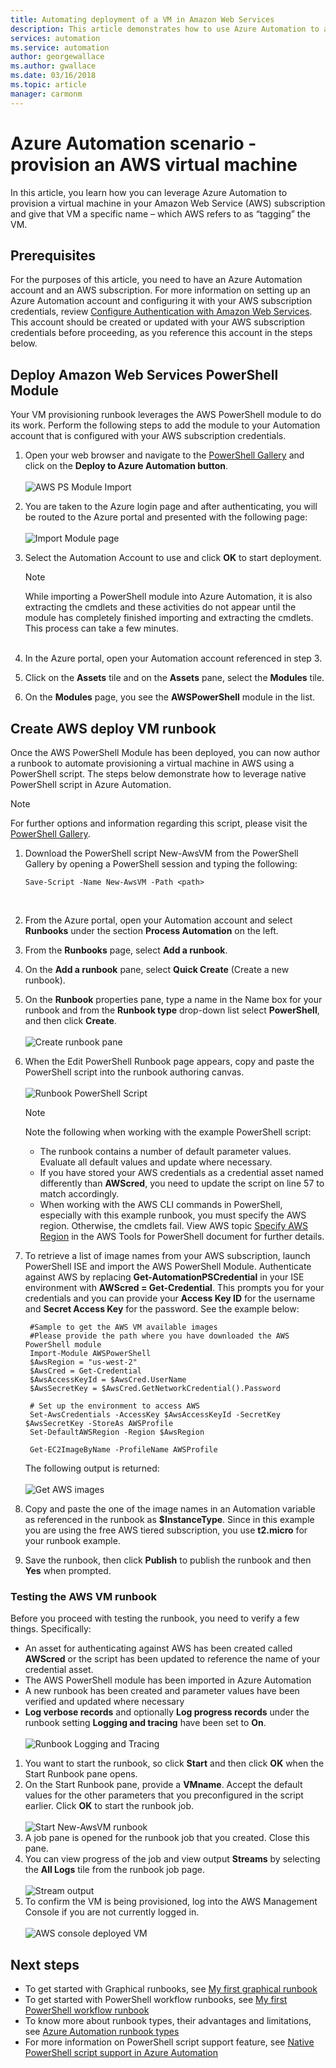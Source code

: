 ```yaml
---
title: Automating deployment of a VM in Amazon Web Services
description: This article demonstrates how to use Azure Automation to automate creation of an Amazon Web Service VM
services: automation
ms.service: automation
author: georgewallace
ms.author: gwallace
ms.date: 03/16/2018
ms.topic: article
manager: carmonm
---
```

# Azure Automation scenario - provision an AWS virtual machine
In this article, you learn how you can leverage Azure Automation to provision a virtual machine in your Amazon Web Service (AWS) subscription and give that VM a specific name – which AWS refers to as “tagging” the VM.

## Prerequisites
For the purposes of this article, you need to have an Azure Automation account and an AWS subscription. For more information on setting up an Azure Automation account and configuring it with your AWS subscription credentials, review [Configure Authentication with Amazon Web Services](automation-config-aws-account.md). This account should be created or updated with your AWS subscription credentials before proceeding, as you reference this account in the steps below.

## Deploy Amazon Web Services PowerShell Module
Your VM provisioning runbook leverages the AWS PowerShell module to do its work. Perform the following steps to add the module to your Automation account that is configured with your AWS subscription credentials.  

1. Open your web browser and navigate to the [PowerShell Gallery](http://www.powershellgallery.com/packages/AWSPowerShell/) and click on the **Deploy to Azure Automation button**.<br><br> ![AWS PS Module Import](./media/automation-scenario-aws-deployment/powershell-gallery-download-awsmodule.png)
2. You are taken to the Azure login page and after authenticating, you will be routed to the Azure portal and presented with the following page:<br><br> ![Import Module page](./media/automation-scenario-aws-deployment/deploy-aws-powershell-module-parameters.png)
3. Select the Automation Account to use and click **OK** to start deployment.

   > [!NOTE]
   > While importing a PowerShell module into Azure Automation, it is also extracting the cmdlets and these activities do not appear until the module has completely finished importing and extracting the cmdlets. This  process can take a few minutes.  
   > <br>

1. In the Azure portal, open your Automation account referenced in step 3.
2. Click on the **Assets** tile and on the **Assets** pane, select the **Modules** tile.
3. On the **Modules** page, you see the **AWSPowerShell** module in the list.

## Create AWS deploy VM runbook
Once the AWS PowerShell Module has been deployed, you can now author a runbook to automate provisioning a virtual machine in AWS using a PowerShell script. The steps below demonstrate how to leverage native PowerShell script in Azure Automation.  

> [!NOTE]
> For further options and information regarding this script, please visit the [PowerShell Gallery](https://www.powershellgallery.com/packages/New-AwsVM/DisplayScript).
> 

1. Download the PowerShell script New-AwsVM from the PowerShell Gallery by opening a PowerShell session and typing the following:<br>
   ```
   Save-Script -Name New-AwsVM -Path <path>
   ```
   <br>
2. From the Azure portal, open your Automation account and select **Runbooks** under the section **Process Automation** on the left.  
3. From the **Runbooks** page, select **Add a runbook**.
4. On the **Add a runbook** pane, select **Quick Create** (Create a new runbook).
5. On the **Runbook** properties pane, type a name in the Name box for your runbook and from the **Runbook type** drop-down list select **PowerShell**, and then click **Create**.<br><br> ![Create runbook pane](./media/automation-scenario-aws-deployment/runbook-quickcreate-properties.png)
6. When the Edit PowerShell Runbook page appears, copy and paste the PowerShell script into the runbook authoring canvas.<br><br> ![Runbook PowerShell Script](./media/automation-scenario-aws-deployment/runbook-powershell-script.png)<br>
   
    > [!NOTE]
    > Note the following when working with the example PowerShell script:
    > 
    > * The runbook contains a number of default parameter values. Evaluate all default values and update where necessary.
    > * If you have stored your AWS credentials as a credential asset named differently than **AWScred**, you need to update the script on line 57 to match accordingly.  
    > * When working with the AWS CLI commands in PowerShell, especially with this example runbook, you must specify the AWS region. Otherwise, the cmdlets fail. View AWS topic [Specify AWS Region](http://docs.aws.amazon.com/powershell/latest/userguide/pstools-installing-specifying-region.html) in the AWS Tools for PowerShell document for further details.  
    >

7. To retrieve a list of image names from your AWS subscription, launch PowerShell ISE and import the AWS PowerShell Module. Authenticate against AWS by replacing **Get-AutomationPSCredential** in your ISE environment with **AWScred = Get-Credential**. This prompts you for your credentials and you can provide your **Access Key ID** for the username and **Secret Access Key** for the password. See the example below:  

        #Sample to get the AWS VM available images
        #Please provide the path where you have downloaded the AWS PowerShell module
        Import-Module AWSPowerShell
        $AwsRegion = "us-west-2"
        $AwsCred = Get-Credential
        $AwsAccessKeyId = $AwsCred.UserName
        $AwsSecretKey = $AwsCred.GetNetworkCredential().Password
   
        # Set up the environment to access AWS
        Set-AwsCredentials -AccessKey $AwsAccessKeyId -SecretKey $AwsSecretKey -StoreAs AWSProfile
        Set-DefaultAWSRegion -Region $AwsRegion
   
        Get-EC2ImageByName -ProfileName AWSProfile

    The following output is returned:<br><br>
   ![Get AWS images](./media/automation-scenario-aws-deployment/powershell-ise-output.png)<br>  
8. Copy and paste the one of the image names in an Automation variable as referenced in the runbook as **$InstanceType**. Since in this example you are using the free AWS tiered subscription, you use **t2.micro** for your runbook example.  
9. Save the runbook, then click **Publish** to publish the runbook and then **Yes** when prompted.

### Testing the AWS VM runbook
Before you proceed with testing the runbook, you need to verify a few things. Specifically:  

* An asset for authenticating against AWS has been created called **AWScred** or the script has been updated to reference the name of your credential asset.    
* The AWS PowerShell module has been imported in Azure Automation  
* A new runbook has been created and parameter values have been verified and updated where necessary  
* **Log verbose records** and optionally **Log progress records** under the runbook setting **Logging and tracing** have been set to **On**.<br><br> ![Runbook Logging and Tracing](./media/automation-scenario-aws-deployment/runbook-settings-logging-and-tracing.png)  

1. You want to start the runbook, so click **Start** and then click **OK** when the Start Runbook pane opens.
2. On the Start Runbook pane, provide a **VMname**. Accept the default values for the other parameters that you preconfigured in the script earlier. Click **OK** to start the runbook job.<br><br> ![Start New-AwsVM runbook](./media/automation-scenario-aws-deployment/runbook-start-job-parameters.png)
3. A job pane is opened for the runbook job that you created. Close this pane.
4. You can view progress of the job and view output **Streams** by selecting the **All Logs** tile from the runbook job page.<br><br> ![Stream output](./media/automation-scenario-aws-deployment/runbook-job-streams-output.png)
5. To confirm the VM is being provisioned, log into the AWS Management Console if you are not currently logged in.<br><br> ![AWS console deployed VM](./media/automation-scenario-aws-deployment/aws-instances-status.png)

## Next steps
* To get started with Graphical runbooks, see [My first graphical runbook](automation-first-runbook-graphical.md)
* To get started with PowerShell workflow runbooks, see [My first PowerShell workflow runbook](automation-first-runbook-textual.md)
* To know more about runbook types, their advantages and limitations, see [Azure Automation runbook types](automation-runbook-types.md)
* For more information on PowerShell script support feature, see [Native PowerShell script support in Azure Automation](https://azure.microsoft.com/blog/announcing-powershell-script-support-azure-automation-2/)

